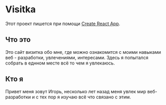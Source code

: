 # Visitka 

Этот проект пишется при помощи [Create React App](https://github.com/facebook/create-react-app).

## Что это
Это сайт визитка обо мне, где можно ознакомится с моими навыками веб - разработки, увлечениями, интересами. Здесь я попытался собрать в еднном месте всё то чем я увлекаюсь. 

## Кто я 
Привет меня зовут Игорь, несколько лет назад меня увлек мир веб-разработки и с тех пор я изучаю всё что связано с этим.
